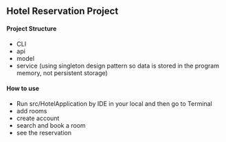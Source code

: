 ## Hotel Reservation Project

#### Project Structure
 - CLI
 - api
 - model
 - service (using singleton design pattern so data is stored in the program memory, not persistent storage)
 
 #### How to use
 - Run src/HotelApplication by IDE in your local and then go to Terminal
 - add rooms
 - create account
 - search and book a room
 - see the reservation 
